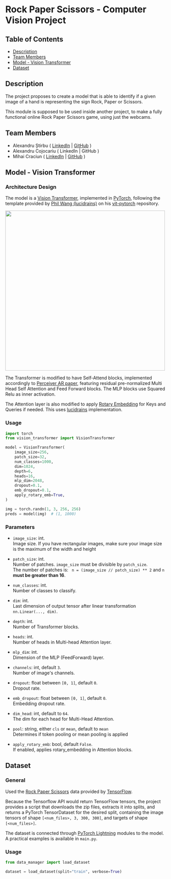 # Rock Paper Scissors - Computer Vision Project

## Table of Contents

- [Description](#description)
- [Team Members](#team-members)
- [Model - Vision Transformer](#model---vision-transformer)
- [Dataset](#dataset)

## Description

The project proposes to create a model that is able to identify if a given image
of a hand is representing the sign Rock, Paper or Scissors.

This module is supposed to be used inside another project, to make a fully
functional online Rock Paper Scissors game, using just the webcams.

## Team Members

- Alexandru Știrbu (
    [LinkedIn](https://www.linkedin.com/in/alexandru-%C8%99tirbu-748068177/) | 
    [GitHub](https://github.com/Akrielz)
  )
- Alexandru Cojocariu ( LinkedIn | GitHub )
- Mihai Craciun ( 
    [LinkedIn](https://www.linkedin.com/in/craciun-m-3366aa122/) | 
    [GitHub](https://github.com/NiceDayZ)
  )

## Model - Vision Transformer

### Architecture Design

The model is a [Vision Transformer](https://openreview.net/pdf?id=YicbFdNTTy),
implemented in [PyTorch](https://pytorch.org/), following the template provided
by [Phil Wang (lucidrains)](https://github.com/lucidrains) on his 
[vit-pytorch](https://github.com/lucidrains/vit-pytorch#vision-transformer---pytorch) 
repository.

<img src="./readme_assets/vit.gif" width="500px"></img>

The Transformer is modified to have Self-Attend blocks, implemented accordingly
to [Perceiver AR paper](https://arxiv.org/abs/2202.07765), featuring residual
pre-normalized Multi Head Self Attention and Feed Forward blocks. 
The MLP blocks use Squared Relu as inner activation.

The Attention layer is also modified to apply [Rotary Embedding](https://arxiv.org/abs/2104.09864) 
for Keys and Queries if needed. This uses [lucidrains](https://github.com/lucidrains/rotary-embedding-torch)
implementation.

### Usage

```python
import torch
from vision_transformer import VisionTransformer

model = VisionTransformer(
    image_size=256,
    patch_size=32,
    num_classes=1000,
    dim=1024,
    depth=6,
    heads=16,
    mlp_dim=2048,
    dropout=0.1,
    emb_dropout=0.1,
    apply_rotary_emb=True,
)

img = torch.randn(1, 3, 256, 256)
preds = model(img)  # (1, 1000)
```

### Parameters

- `image_size`: int.  
Image size. If you have rectangular images, make sure your image size is the maximum of the width and height


- `patch_size`: int.  
Number of patches. `image_size` must be divisible by `patch_size`.  
The number of patches is: ` n = (image_size // patch_size) ** 2` and `n` **must be greater than 16**.


- `num_classes`: int.  
Number of classes to classify.


- `dim`: int.  
Last dimension of output tensor after linear transformation `nn.Linear(..., dim)`.


- `depth`: int.  
Number of Transformer blocks.


- `heads`: int.  
Number of heads in Multi-head Attention layer. 


- `mlp_dim`: int.  
Dimension of the MLP (FeedForward) layer. 


- `channels`: int, default `3`.  
Number of image's channels. 


- `dropout`: float between `[0, 1]`, default `0`.  
Dropout rate. 


- `emb_dropout`: float between `[0, 1]`, default `0`.   
Embedding dropout rate.


- `dim_head`: int, default to `64`.  
The dim for each head for Multi-Head Attention.


- `pool`: string, either `cls` or `mean`, default to `mean`  
Determines if token pooling or mean pooling is applied


- `apply_rotary_emb`: bool, default `False`.  
If enabled, applies rotary_embedding in Attention blocks.

## Dataset

### General

Used the [Rock Paper Scissors](https://www.tensorflow.org/datasets/catalog/rock_paper_scissors) 
data provided by [TensorFlow](https://www.tensorflow.org/).

Because the Tensorflow API would return TensorFlow tensors, the project provides 
a script that downloads the zip files, extracts it into  splits, and returns a 
PyTorch TensorDataset for the desired split, containing the image tensors of 
shape `[<num_files>, 3, 300, 300]`, and targets of shape `[<num_files>]`.

The dataset is connected through [PyTorch Lightning](https://www.pytorchlightning.ai/)
modules to the model. A practical examples is available in `main.py`.

### Usage

```python
from data_manager import load_dataset

dataset = load_dataset(split="train", verbose=True)
```